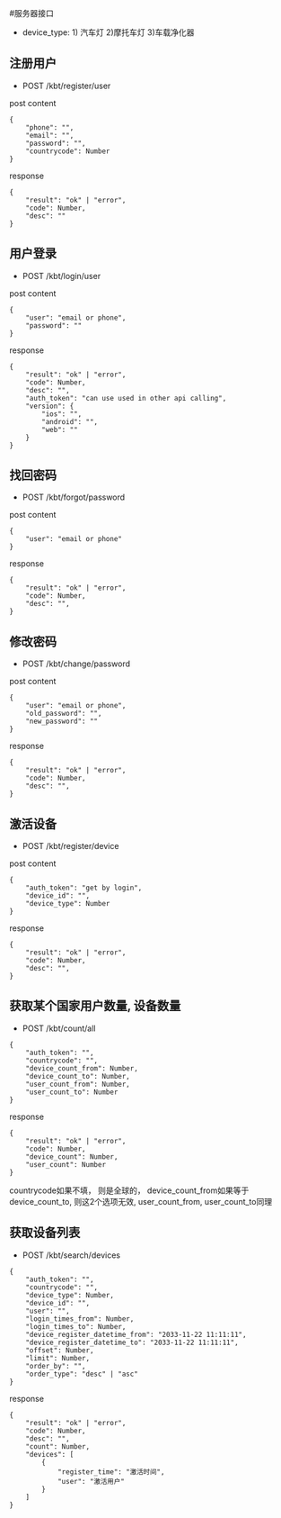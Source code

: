 #服务器接口

* device_type: 1) 汽车灯 2)摩托车灯 3)车载净化器


## 注册用户

* POST /kbt/register/user

post content
```
{
    "phone": "",
    "email": "",
    "password": "",
    "countrycode": Number
}
```
response
```
{
    "result": "ok" | "error",
    "code": Number,
    "desc": ""
}
```

## 用户登录

* POST /kbt/login/user

post content
```
{
    "user": "email or phone",
    "password": ""
}
```
response
```
{
    "result": "ok" | "error",
    "code": Number,
    "desc": "",
    "auth_token": "can use used in other api calling",
    "version": {
        "ios": "",
        "android": "",
        "web": ""
    }
}
```

## 找回密码
* POST /kbt/forgot/password

post content
```
{
    "user": "email or phone"
}
```

response
```
{
    "result": "ok" | "error",
    "code": Number,
    "desc": "",
}
```

## 修改密码
* POST /kbt/change/password

post content
```
{
    "user": "email or phone",
    "old_password": "",
    "new_password": ""
}
```

response
```
{
    "result": "ok" | "error",
    "code": Number,
    "desc": "",
}
```

## 激活设备
* POST /kbt/register/device

post content
```
{
    "auth_token": "get by login",
    "device_id": "",
    "device_type": Number
}
```

response
```
{
    "result": "ok" | "error",
    "code": Number,
    "desc": "",
}
```

## 获取某个国家用户数量, 设备数量
* POST /kbt/count/all

```
{
    "auth_token": "",
    "countrycode": "",
    "device_count_from": Number,
    "device_count_to": Number,
    "user_count_from": Number,
    "user_count_to": Number
}
```
response
```
{
    "result": "ok" | "error",
    "code": Number,
    "device_count": Number,
    "user_count": Number
}
```
countrycode如果不填， 则是全球的， device_count_from如果等于device_count_to, 则这2个选项无效, user_count_from,
user_count_to同理

## 获取设备列表
* POST /kbt/search/devices

```
{
    "auth_token": "",
    "countrycode": "",
    "device_type": Number,
    "device_id": "",
    "user": "",
    "login_times_from": Number,
    "login_times_to": Number,
    "device_register_datetime_from": "2033-11-22 11:11:11",
    "device_register_datetime_to": "2033-11-22 11:11:11",
    "offset": Number,
    "limit": Number,
    "order_by": "",
    "order_type": "desc" | "asc"
}
```
response
```
{
    "result": "ok" | "error",
    "code": Number,
    "desc": "",
    "count": Number,
    "devices": [
        {
            "register_time": "激活时间",
            "user": "激活用户"
        }
    ]
}
```




